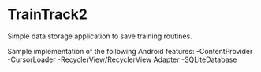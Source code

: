 # TrainTrack2
Simple data storage application to save training routines.

Sample implementation of the following Android features:
-ContentProvider
-CursorLoader
-RecyclerView/RecyclerView Adapter
-SQLiteDatabase
